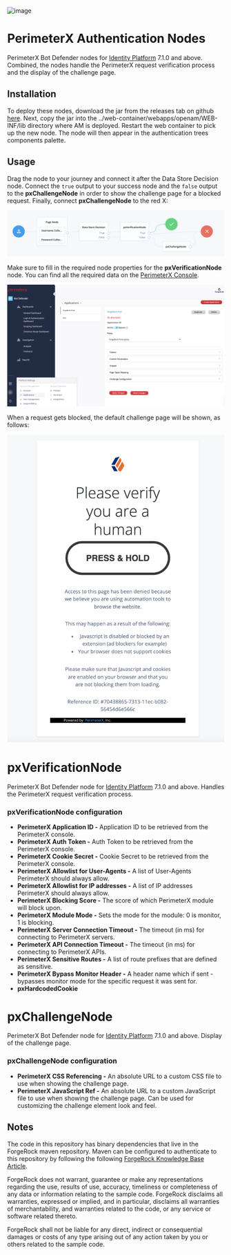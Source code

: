 <!--
 * The contents of this file are subject to the terms of the Common Development and
 * Distribution License (the License). You may not use this file except in compliance with the
 * License.
 *
 * You can obtain a copy of the License at legal/CDDLv1.0.txt. See the License for the
 * specific language governing permission and limitations under the License.
 *
 * When distributing Covered Software, include this CDDL Header Notice in each file and include
 * the License file at legal/CDDLv1.0.txt. If applicable, add the following below the CDDL
 * Header, with the fields enclosed by brackets [] replaced by your own identifying
 * information: "Portions copyright [year] [name of copyright owner]".
 *
 * Copyright 2021 ForgeRock AS.
-->

![image](https://storage.googleapis.com/perimeterx-logos/primary_logo_red_cropped.png)

# PerimeterX Authentication Nodes

PerimeterX Bot Defender nodes for [Identity Platform][forgerock_platform] 7.1.0 and above. Combined, the nodes handle the PerimeterX request verification process and the display of the challenge page.

## Installation

To deploy these nodes, download the jar from the releases tab on github
[here](https://github.com/PerimeterX/perimeterx-forgerock-nodes/releases). Next, copy the jar into the ../web-container/webapps/openam/WEB-INF/lib directory where AM is deployed. Restart the web container to pick up the new node. The node will then appear in the authentication trees components palette.

## Usage

Drag the node to your journey and connect it after the Data Store Decision node. Connect the `true` output to your success node and the `false` output to the **pxChallengeNode** in order to show the challenge page for a blocked request. Finally, connect **pxChallengeNode** to the red X:

![ScreenShot](./images/pxTreeExample.png)

Make sure to fill in the required node properties for the **pxVerificationNode** node. You can find all the required data on the [PerimeterX Console](https://console.perimeterx.com).

![ScreenShot](./images/pxConsole.png)

When a request gets blocked, the default challenge page will be shown, as follows:

![ScreenShot](./images/pxChallengePage.png)

# pxVerificationNode

PerimeterX Bot Defender node for [Identity Platform][forgerock_platform] 7.1.0 and above. Handles the PerimeterX request verification process.

### pxVerificationNode configuration
* **PerimeterX Application ID -** Application ID to be retrieved from the PerimeterX console.
* **PerimeterX Auth Token -** Auth Token to be retrieved from the PerimeterX console.
* **PerimeterX Cookie Secret -** Cookie Secret to be retrieved from the PerimeterX console.
* **PerimeterX Allowlist for User-Agents -** A list of User-Agents PerimeterX should always allow.
* **PerimeterX Allowlist for IP addresses -** A list of IP addresses PerimeterX should always allow.
* **PerimeterX Blocking Score -** The score of which PerimeterX module will block upon.
* **PerimeterX Module Mode -** Sets the mode for the module: 0 is monitor, 1 is blocking.
* **PerimeterX Server Connection Timeout -** The timeout (in ms) for connecting to PerimeterX servers.
* **PerimeterX API Connection Timeout -** The timeout (in ms) for connecting to PerimeterX APIs.
* **PerimeterX Sensitive Routes -** A list of route prefixes that are defined as sensitive.
* **PerimeterX Bypass Monitor Header -** A header name which if sent - bypasses monitor mode for the specific request it was sent for.
* **pxHardcodedCookie**

# pxChallengeNode

PerimeterX Bot Defender node for [Identity Platform][forgerock_platform] 7.1.0 and above. Display of the challenge page.

### pxChallengeNode configuration
* **PerimeterX CSS Referencing -** An absolute URL to a custom CSS file to use when showing the challenge page.
* **PerimeterX JavaScript Ref -** An absolute URL to a custom JavaScript file to use when showing the challenge page. Can be used for customizing the challenge element look and feel.
## Notes

The code in this repository has binary dependencies that live in the ForgeRock maven repository. Maven can be configured to authenticate to this repository by following the following [ForgeRock Knowledge Base Article](https://backstage.forgerock.com/knowledge/kb/article/a74096897).

ForgeRock does not warrant, guarantee or make any representations regarding the use, results of use, accuracy, timeliness or completeness of any data or information relating to the sample code. ForgeRock disclaims all warranties, expressed or implied, and in particular, disclaims all warranties of merchantability, and warranties related to the code, or any service or software related thereto.

ForgeRock shall not be liable for any direct, indirect or consequential damages or costs of any type arising out of any action taken by you or others related to the sample code.

[forgerock_platform]: https://www.forgerock.com/platform/
